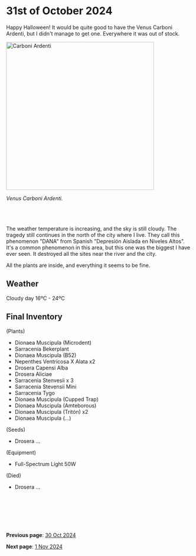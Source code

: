 # 31st of October 2024

Happy Halloween! It would be quite good to have the Venus Carboni Ardenti, but I didn't manage to get one. Everywhere it was out of stock.

<img src="../../docs/resource/img/20241031/31102024_1.jpeg" alt="Carboni Ardenti" width="400">

*Venus Carboni Ardenti.*
<br><br><br><br>

The weather temperature is increasing, and the sky is still cloudy. The tragedy still continues in the north of the city where I live. They call this phenomenon "DANA" from Spanish "Depresión Aislada en Niveles Altos". It's a common phenomenon in this area, but this one was the biggest I have ever seen. It destroyed all the sites near the river and the city.

All the plants are inside, and everything it seems to be fine.

## Weather

Cloudy day 16ºC - 24ºC


## Final Inventory

(Plants)
- Dionaea Muscipula (Microdent)
- Sarracenia Bekerplant
- Dionaea Muscipula (B52)
- Nepenthes Ventricosa X Alata x2
- Drosera Capensi Alba
- Drosera Aliciae
- Sarracenia Stenvesii x 3
- Sarracenia Stevensii Mini
- Sarracenia Tygo
- Dionaea Muscipula (Cupped Trap)
- Dionaea Muscipula (Amteborous)
- Dionaea Muscipula (Tritón) x2
- Dionaea Muscipula (...)

(Seeds)
- Drosera ...

(Equipment)
- Full-Spectrum Light 50W

(Died)
- Drosera ...

<br>
<br>
<br>
<br>
<br>

**Previous page**: <a href="./30_oct_2024">30 Oct 2024</a>

**Next page**: <a href="../november/1_nov_2024">1 Nov 2024</a>
<br>
<br>
<br>
<br>
<br>
<br>